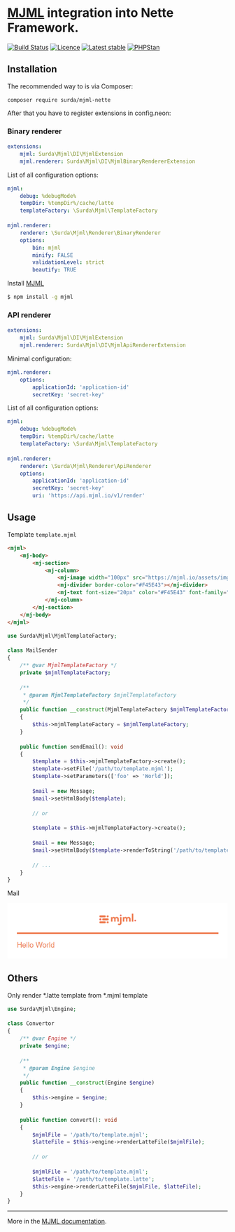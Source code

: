 # [MJML](https://github.com/mjmlio/mjml) integration into Nette Framework.

[![Build Status](https://travis-ci.org/surda/mjml-nette.svg?branch=master)](https://travis-ci.org/surda/mjml-nette)
[![Licence](https://img.shields.io/packagist/l/surda/mjml-nette.svg?style=flat-square)](https://packagist.org/packages/surda/mjml-nette)
[![Latest stable](https://img.shields.io/packagist/v/surda/mjml-nette.svg?style=flat-square)](https://packagist.org/packages/surda/mjml-nette)
[![PHPStan](https://img.shields.io/badge/PHPStan-enabled-brightgreen.svg?style=flat)](https://github.com/phpstan/phpstan)

## Installation

The recommended way to is via Composer:

```
composer require surda/mjml-nette
```

After that you have to register extensions in config.neon:

### Binary renderer

```yaml
extensions:
    mjml: Surda\Mjml\DI\MjmlExtension
    mjml.renderer: Surda\Mjml\DI\MjmlBinaryRendererExtension
```

List of all configuration options:

```yaml
mjml:
    debug: %debugMode%
    tempDir: %tempDir%/cache/latte
    templateFactory: \Surda\Mjml\TemplateFactory

mjml.renderer:
    renderer: \Surda\Mjml\Renderer\BinaryRenderer
    options:
        bin: mjml
        minify: FALSE
        validationLevel: strict
        beautify: TRUE
```
Install [MJML](https://mjml.io)

```bash
$ npm install -g mjml
```

### API renderer

```yaml
extensions:
    mjml: Surda\Mjml\DI\MjmlExtension
    mjml.renderer: Surda\Mjml\DI\MjmlApiRendererExtension
```
Minimal configuration:
```yaml
mjml.renderer:
    options:
        applicationId: 'application-id'
        secretKey: 'secret-key'
```
List of all configuration options:

```yaml
mjml:
    debug: %debugMode%
    tempDir: %tempDir%/cache/latte
    templateFactory: \Surda\Mjml\TemplateFactory

mjml.renderer:
    renderer: \Surda\Mjml\Renderer\ApiRenderer
    options:
        applicationId: 'application-id'
        secretKey: 'secret-key'
        uri: 'https://api.mjml.io/v1/render'
```

## Usage

Template <code>template.mjml</code>

```html
<mjml>
    <mj-body>
        <mj-section>
            <mj-column>
                <mj-image width="100px" src="https://mjml.io/assets/img/logo-small.png"></mj-image>
                <mj-divider border-color="#F45E43"></mj-divider>
                <mj-text font-size="20px" color="#F45E43" font-family="helvetica">Hello {$foo}</mj-text>
            </mj-column>
        </mj-section>
    </mj-body>
</mjml>
```

```php
use Surda\Mjml\MjmlTemplateFactory;

class MailSender 
{
    /** @var MjmlTemplateFactory */
    private $mjmlTemplateFactory;
    
    /**
     * @param MjmlTemplateFactory $mjmlTemplateFactory
     */
    public function __construct(MjmlTemplateFactory $mjmlTemplateFactory)
    {
        $this->mjmlTemplateFactory = $mjmlTemplateFactory;
    }
    
    public function sendEmail(): void
    {
        $template = $this->mjmlTemplateFactory->create();
        $template->setFile('/path/to/template.mjml');
        $template->setParameters(['foo' => 'World']);

        $mail = new Message;
        $mail->setHtmlBody($template);
        
        // or

        $template = $this->mjmlTemplateFactory->create();

        $mail = new Message;
        $mail->setHtmlBody($template->renderToString('/path/to/template.mjml', ['foo' => 'World'])));

        // ...
    }
}
```

Mail

![mail](https://raw.githubusercontent.com/surda/mjml-nette/master/doc/mail.png)

## Others

Only render *.latte template from *.mjml template 

```php
use Surda\Mjml\Engine;

class Convertor 
{
    /** @var Engine */
    private $engine;
    
    /**
     * @param Engine $engine
     */
    public function __construct(Engine $engine)
    {
        $this->engine = $engine;
    }
    
    public function convert(): void
    {
        $mjmlFile = '/path/to/template.mjml';
        $latteFile = $this->engine->renderLatteFile($mjmlFile);

        // or

        $mjmlFile = '/path/to/template.mjml';
        $latteFile = '/path/to/template.latte';
        $this->engine->renderLatteFile($mjmlFile, $latteFile);
    }
}
```

---

More in the [MJML documentation](https://mjml.io/documentation/).
